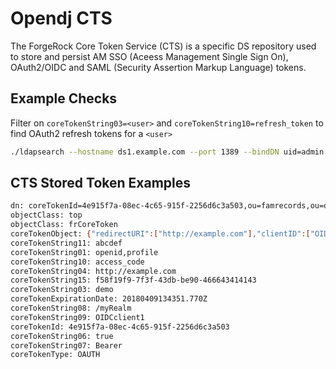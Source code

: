 # Opendj CTS

The ForgeRock Core Token Service (CTS) is a specific DS repository used to store and persist AM SSO (Aceess Management Single Sign On), OAuth2/OIDC and SAML (Security Assertion Markup Language) tokens.



## Example Checks

Filter on `coreTokenString03=<user>` and `coreTokenString10=refresh_token` to find OAuth2 refresh tokens for a `<user>`
```bash
./ldapsearch --hostname ds1.example.com --port 1389 --bindDN uid=admin --bindPassword password --baseDN "ou=famrecords,ou=openam-session,ou=tokens,dc=openam,dc=forgerock,dc=org" "(&(coreTokenString03=demo)(coreTokenString10=refresh_token))"
```

## CTS Stored Token Examples

```bash
dn: coreTokenId=4e915f7a-08ec-4c65-915f-2256d6c3a503,ou=famrecords,ou=openam-session,ou=tokens,dc=openam,dc=forgerock,dc=org
objectClass: top
objectClass: frCoreToken
coreTokenObject: {"redirectURI":["http://example.com"],"clientID":["OIDCclient1"],"ssoTokenId":["mJLebOGs9Y4rAE_JY0uSaS_SVwM.*AAJTSQACMDEAAlNLABwvbWJRSVJ4aGdVcUhHTmNUTkRZVjAxcVl4eFE9AAJTMQAA*"],"auditTrackingId":["a7180708-c39b-4f92-90ea-b2b8bb79ec75-83912"],"tokenName":["access_code"],"authModules":["DataStore"],"code_challenge_method":[],"userName":["demo"],"nonce":["abcdef"],"authGrantId":["f58f19f9-7f3f-43db-be90-466643414143"],"acr":[],"expireTime":["1523281431770"],"scope":["openid","profile"],"claims":[null],"realm":["/myRealm"],"id":["4e915f7a-08ec-4c65-915f-2256d6c3a503"],"state":[],"tokenType":["Bearer"],"code_challenge":[],"issued":["true"]}
coreTokenString11: abcdef
coreTokenString01: openid,profile
coreTokenString10: access_code
coreTokenString04: http://example.com
coreTokenString15: f58f19f9-7f3f-43db-be90-466643414143
coreTokenString03: demo
coreTokenExpirationDate: 20180409134351.770Z
coreTokenString08: /myRealm
coreTokenString09: OIDCclient1
coreTokenId: 4e915f7a-08ec-4c65-915f-2256d6c3a503
coreTokenString06: true
coreTokenString07: Bearer
coreTokenType: OAUTH

```